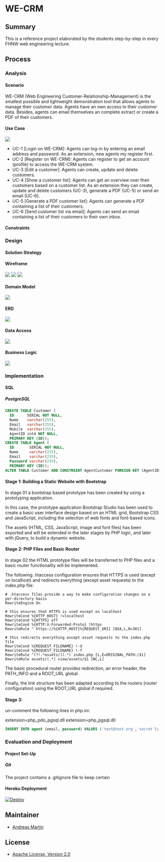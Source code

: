 # WE-CRM

## Summary
This is a reference project elaborated by the students step-by-step in every FHNW web engineering lecture.

## Process

### Analysis

#### Scenario
WE-CRM (Web Engineering Customer-Relationship-Management) is the smallest possible and lightweight demonstration tool that allows agents to manage their customer data. Agents have an own access to their customer data. Besides, agents can email themselves an complete extract or create a PDF of their customers.

#### Use Case

![](modelling/images/WE-CRM-Use-Case.png)

- UC-1 [Login on WE-CRM]: Agents can log-in by entering an email address and password. As an extension, new agents my register first.
- UC-2 [Register on WE-CRM]: Agents can register to get an account (profile) to access the WE-CRM system.
- UC-3 [Edit a customer]: Agents can create, update and delete customers.
- UC-4 [Show a customer list]: Agents can get an overview over their customers based on a customer list. As an extension they can create, update and delete customers (UC-3), generate a PDF (UC-5) or send an email (UC-6).
- UC-5 [Generate a PDF customer list]: Agents can generate a PDF containing a list of their customers.
- UC-6 [Send customer list via email]: Agents can send an email containing a list of their customers to their own inbox.

#### Constraints

### Design

#### Solution Strategy

#### Wireframe

![](modelling/images/WE-CRM-Wireframe%20-%20Log-In.png)
![](modelling/images/WE-CRM-Wireframe%20-%20Customers.png)
![](modelling/images/WE-CRM-Wireframe%20-%20Edit.png)

#### Domain Model

![](modelling/images/WE-CRM-Domain-Model.png)

#### ERD

![](modelling/images/WE-CRM-ERD.png)

#### Data Access

![](modelling/images/WE-CRM-Data-Access.png)

#### Business Logic

![](modelling/images/WE-CRM-Business-Logic.png)

### Implementation

#### SQL

##### PostgreSQL
```SQL
CREATE TABLE Customer (
  ID      SERIAL NOT NULL,
  Name    varchar(255),
  Email   varchar(255),
  Mobile  varchar(255),
  AgentID int4 NOT NULL,
  PRIMARY KEY (ID));
CREATE TABLE Agent (
  ID       SERIAL NOT NULL,
  Name     varchar(255),
  Email    varchar(255),
  Password varchar(255),
  PRIMARY KEY (ID));
ALTER TABLE Customer ADD CONSTRAINT AgentCustomer FOREIGN KEY (AgentID) REFERENCES Agent (ID);
```

#### Stage 1: Building a Static Website with Bootstrap

In stage 01 a bootstrap based prototype has been created by using a prototyping application. 

In this case, the prototype application Bootstrap Studio has been used to create a basic user interface design based on an HTML grid, Bootstrap CSS and JavaScript, including the selection of web fonts and font-based icons.

The assets (HTML, CSS, JavaScript, image and font files) has been exported and will be extended in the later stages by PHP logic, and later with jQuery, to build a dynamic website.

#### Stage 2: PHP Files and Basic Router

In stage 02 the HTML prototype files will be transferred to PHP files and a basic router functionality will be implemented.

The following .htaccess configuration ensures that HTTPS is used (except on localhost) and redirects everything (except asset requests) to the index.php file:

```apacheconf
# .htaccess files provide a way to make configuration changes on a per-directory basis
RewriteEngine On

# this ensures that HTTPS is used except on localhost
RewriteCond %{HTTP_HOST} !=localhost
RewriteCond %{HTTPS} off
RewriteCond %{HTTP:X-Forwarded-Proto} !https
RewriteRule ^ https://%{HTTP_HOST}%{REQUEST_URI} [QSA,L,R=301]

# this redirects everything except asset requests to the index.php file
RewriteCond %{REQUEST_FILENAME} !-d
RewriteCond %{REQUEST_FILENAME} !-f
RewriteRule ^(?!.*assets/)(.*) index.php [L,E=ORIGINAL_PATH:/$1]
RewriteRule assets/(.*) view/assets/$1 [NC,L]
```

The basic procedural router provides redirection, an error header, the PATH_INFO and a ROOT_URL global.

Finally, the link structure has been adapted according to the routers (router configuration) using the ROOT_URL global if required.

#### Stage 3:
un-comment the following lines in php.ini:

extension=php_pdo_pgsql.dll
extension=php_pgsql.dll

```SQL
INSERT INTO agent (email, password) VALUES ('test@test.org','secret');
```

### Evaluation and Deployment

#### Project Set-Up

##### Git
The project contains a .gitignore file to keep certain 

#### Heroku Deployment

[![Deploy](https://www.herokucdn.com/deploy/button.png)](https://heroku.com/deploy)

## Maintainer

- [Andreas Martin](https://github.com/andreasmartin)

## License

- [Apache License, Version 2.0](LICENSE)
